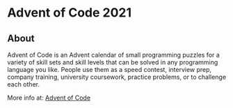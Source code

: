 
# Advent of Code 2021

## About
Advent of Code is an Advent calendar of small programming puzzles for a variety of skill sets and skill levels that can be solved in any programming language you like. People use them as a speed contest, interview prep, company training, university coursework, practice problems, or to challenge each other.

More info at: [Advent of Code](https://adventofcode.com/2021/about)
